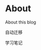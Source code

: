 About
================

About this blog

自动迁移

学习笔记

<i class="fa fa-book" aria-hidden="true" color = "red"></i>
